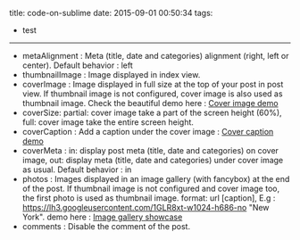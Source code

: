 title: code-on-sublime
date: 2015-09-01 00:50:34
tags:
- test
---

* metaAlignment : Meta (title, date and categories) alignment (right, left or center). Default behavior : left
* thumbnailImage : Image displayed in index view.
* coverImage : Image displayed in full size at the top of your post in post view. If thumbnail image is not configured, cover image is also used as thumbnail image. Check the beautiful demo here : [Cover image demo](http://louisbarranqueiro.github.io/tranquilpeak-hexo-theme/2015/05/13/Cover-image-showcase/)
* coverSize: partial: cover image take a part of the screen height (60%), full: cover image take the entire screen height.
* coverCaption : Add a caption under the cover image : [Cover caption demo](http://louisbarranqueiro.github.io/tranquilpeak-hexo-theme/2015/05/13/Cover-image-showcase/)
* coverMeta : in: display post meta (title, date and categories) on cover image, out: display meta (title, date and categories) under cover image as usual. Default behavior : in
* photos : Images displayed in an image gallery (with fancybox) at the end of the post. If thumbnail image is not configured and cover image too, the first photo is used as thumbnail image. format: url [caption], E.g : https://lh3.googleusercontent.com/1GLR8xt-w1024-h686-no "New York". demo here : [Image gallery showcase](http://louisbarranqueiro.github.io/tranquilpeak-hexo-theme/2013/02/18/Image-gallery-showcase/)
* comments : Disable the comment of the post.